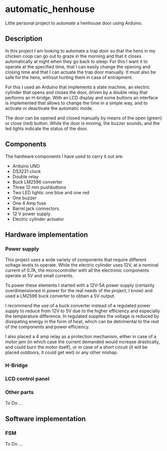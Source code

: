 # automatic_henhouse
Little personal project to automate a henhouse door using Arduino.


## Description

In this project I am looking to automate a trap door so that the hens in my chicken coop can go out to graze in the morning and that it closes automatically at night when they go back to sleep.
For this I want it to operate at the specified time, that I can easily change the opening and closing time and that I can actuate the trap door manually. It must also be safe for the hens, without hurting them in case of entrapment.

For this I used an Arduino that implements a state machine, an electric cylinder that opens and closes the door, driven by a double relay that performs an H-bridge. With an LCD display and some buttons an interface is implemented that allows to change the time in a simple way, and to activate or deactivate the automatic mode.

The door can be opened and closed manually by means of the open (green) or close (red) button. While the door is moving, the buzzer sounds, and the led lights indicate the status of the door.

## Components 

The hardware components I have used to carry it out are:

- Arduino UNO
- DS3231 clock
- Double relay
- Buck LM2596 converter
- Three 12 mm pushbuttons
- Two LED lights: one blue and one red
- One buzzer
- One 4 Amp fuse
- Barrel jack connectors.
- 12 V power supply
- Electric cylinder actuator

## Hardware implementation

### Power supply 

This project uses a wide variety of components that require different voltage levels to operate. While the electric cylinder uses 12V, at a nominal current of 0.7A, the microcontroller with all the electronic components operate at 5V and small currents.

To power these elements I started with a 12V-5A power supply (certainly overdimensioned in power for the real needs of the project, I know) and used a LM2596 buck converter to obtain a 5V output.

I recommend the use of a buck converter instead of a regulated power supply to reduce from 12V to 5V due to the higher efficiency and especially the temperature difference. In regulated supplies the voltage is reduced by dissipating energy in the form of heat, which can be detrimental to the rest of the components and power efficiency.

I also placed a 4 amp relay as a protection mechanism, either in case of a motor jam (in which case the current demanded would increase drastically, and could burn the motor itself), or in case of a short circuit (it will be placed outdoors, it could get wet) or any other mishap.

### H-Bridge 

### LCD control panel

### Other parts

To Do ...


## Software implementation 

### FSM

To Do ...